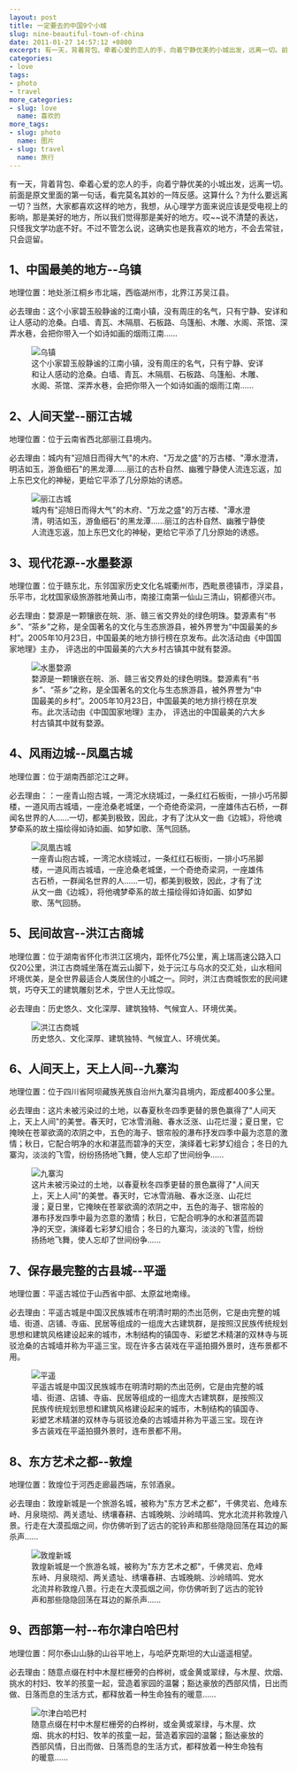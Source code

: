 ```yaml
---
layout: post
title: 一定要去的中国9个小城
slug: nine-beautiful-town-of-china
date: 2011-01-27 14:57:12 +0800
excerpt: 有一天，背着背包、牵着心爱的恋人的手，向着宁静优美的小城出发，远离一切。前面是原文里面的第一句话，看完莫名其妙的一阵反感。这算什么？为什么要远离一切？当然，大家都喜欢这样的地方，我想，从心理学方面来说应该是受电视上的影响，那是美好的地方，所以我们觉得那是美好的地方。哎~~说不清楚的表达，只怪我文学功底不好。不过不管怎么说，这确实也是我喜欢的地方，不会去常驻，只会逗留。
categories:
- love
tags:
- photo
- travel
more_categories:
- slug: love
  name: 喜欢的
more_tags:
- slug: photo
  name: 图片
- slug: travel
  name: 旅行
---
```


有一天，背着背包、牵着心爱的恋人的手，向着宁静优美的小城出发，远离一切。前面是原文里面的第一句话，看完莫名其妙的一阵反感。这算什么？为什么要远离一切？当然，大家都喜欢这样的地方，我想，从心理学方面来说应该是受电视上的影响，那是美好的地方，所以我们觉得那是美好的地方。哎~~说不清楚的表达，只怪我文学功底不好。不过不管怎么说，这确实也是我喜欢的地方，不会去常驻，只会逗留。

## 1、中国最美的地方--乌镇

地理位置：地处浙江桐乡市北端，西临湖州市，北界江苏吴江县。

必去理由：这个小家碧玉般静谧的江南小镇，没有周庄的名气，只有宁静、安详和让人感动的沧桑。白墙、青瓦、木隔扇、石板路、乌篷船、木雕、水阁、茶馆、深弄水巷，会把你带入一个如诗如画的烟雨江南......

<figure>
	<img src="{{ site.path.uploads }}2011/01/27/nine-beautiful-town-of-china/town1.jpg" alt="乌镇" />
	<figcaption>
		这个小家碧玉般静谧的江南小镇，没有周庄的名气，只有宁静、安详和让人感动的沧桑。白墙、青瓦、木隔扇、石板路、乌篷船、木雕、水阁、茶馆、深弄水巷，会把你带入一个如诗如画的烟雨江南......
	</figcaption>
</figure>

## 2、人间天堂--丽江古城

地理位置：位于云南省西北部丽江县境内。

必去理由：城内有"迎旭日而得大气"的木府、"万龙之盛"的万古楼、"潭水澄清，明洁如玉，游鱼细石"的黑龙潭......丽江的古朴自然、幽雅宁静使人流连忘返，加上东巴文化的神秘，更给它平添了几分原始的诱惑。

<figure>
	<img src="{{ site.path.uploads }}2011/01/27/nine-beautiful-town-of-china/town2.jpg" alt="丽江古城" />
	<figcaption>
		城内有"迎旭日而得大气"的木府、"万龙之盛"的万古楼、"潭水澄清，明洁如玉，游鱼细石"的黑龙潭......丽江的古朴自然、幽雅宁静使人流连忘返，加上东巴文化的神秘，更给它平添了几分原始的诱惑。
	</figcaption>
</figure>

## 3、现代花源--水墨婺源

地理位置：位于赣东北，东邻国家历史文化名城衢州市，西毗景德镇市，浮梁县，乐平市，北枕国家级旅游胜地黄山市，南接江南第一仙山三清山，铜都德兴市。

必去理由：婺源是一颗镶嵌在皖、浙、赣三省交界处的绿色明珠。婺源素有“书乡”、“茶乡”之称，是全国著名的文化与生态旅游县，被外界誉为“中国最美的乡村”。2005年10月23日，中国最美的地方排行榜在京发布。此次活动由《中国国家地理》主办， 评选出的中国最美的六大乡村古镇其中就有婺源。

<figure>
	<img src="{{ site.path.uploads }}2011/01/27/nine-beautiful-town-of-china/town3.jpg" alt="水墨婺源" />
	<figcaption>
		婺源是一颗镶嵌在皖、浙、赣三省交界处的绿色明珠。婺源素有“书乡”、“茶乡”之称，是全国著名的文化与生态旅游县，被外界誉为“中国最美的乡村”。2005年10月23日，中国最美的地方排行榜在京发布。此次活动由《中国国家地理》主办， 评选出的中国最美的六大乡村古镇其中就有婺源。
	</figcaption>
</figure>

## 4、风雨边城--凤凰古城

地理位置：位于湖南西部沱江之畔。

必去理由：：一座青山抱古城，一湾沱水绕城过，一条红红石板街，一排小巧吊脚楼，一道风雨古城墙，一座沧桑老城堡，一个奇绝奇梁洞，一座雄伟古石桥，一群闻名世界的人......一切，都美到极致，因此，才有了沈从文一曲《边城》，将他魂梦牵系的故土描绘得如诗如画、如梦如歌、荡气回肠。

<figure>
	<img src="{{ site.path.uploads }}2011/01/27/nine-beautiful-town-of-china/town4.jpg" alt="凤凰古城" />
	<figcaption>
		一座青山抱古城，一湾沱水绕城过，一条红红石板街，一排小巧吊脚楼，一道风雨古城墙，一座沧桑老城堡，一个奇绝奇梁洞，一座雄伟古石桥，一群闻名世界的人......一切，都美到极致，因此，才有了沈从文一曲《边城》，将他魂梦牵系的故土描绘得如诗如画、如梦如歌、荡气回肠。
	</figcaption>
</figure>

## 5、民间故宫--洪江古商城

地理位置：位于湖南省怀化市洪江区境内，距怀化75公里，离上瑞高速公路入口仅20公里，洪江古商城坐落在嵩云山脚下，处于沅江与乌水的交汇处，山水相间坏境优美，是全世界最适合人类居住的小城之一。同时，洪江古商城恢宏的民间建筑，巧夺天工的建筑雕刻艺术，宁世人无比惊叹。

必去理由：历史悠久、文化深厚、建筑独特、气候宜人、环境优美。

<figure>
	<img src="{{ site.path.uploads }}2011/01/27/nine-beautiful-town-of-china/town5.jpg" alt="洪江古商城" />
	<figcaption>
		历史悠久、文化深厚、建筑独特、气候宜人、环境优美。
	</figcaption>
</figure>

## 6、人间天上，天上人间--九寨沟

地理位置：位于四川省阿坝藏族羌族自治州九寨沟县境内，距成都400多公里。

必去理由：这片未被污染过的土地，以春夏秋冬四季更替的景色赢得了"人间天上，天上人间"的美誉。春天时，它冰雪消融、春水泛涨、山花烂漫；夏日里，它掩映在苍翠欲滴的浓阴之中，五色的海子、银帘般的瀑布抒发四季中最为恣意的激情；秋日，它配合明净的水和湛蓝而碧净的天空，演绎着七彩梦幻组合；冬日的九寨沟，淡淡的飞雪，纷纷扬扬地飞舞，使人忘却了世间纷争......

<figure>
	<img src="{{ site.path.uploads }}2011/01/27/nine-beautiful-town-of-china/town6.jpg" alt="九寨沟" />
	<figcaption>
		这片未被污染过的土地，以春夏秋冬四季更替的景色赢得了"人间天上，天上人间"的美誉。春天时，它冰雪消融、春水泛涨、山花烂漫；夏日里，它掩映在苍翠欲滴的浓阴之中，五色的海子、银帘般的瀑布抒发四季中最为恣意的激情；秋日，它配合明净的水和湛蓝而碧净的天空，演绎着七彩梦幻组合；冬日的九寨沟，淡淡的飞雪，纷纷扬扬地飞舞，使人忘却了世间纷争......
	</figcaption>
</figure>

## 7、保存最完整的古县城--平遥

地理位置：平遥古城位于山西省中部、太原盆地南缘。

必去理由：平遥古城是中国汉民族城市在明清时期的杰出范例，它是由完整的城墙、街道、店铺、寺庙、民居等组成的一组庞大古建筑群，是按照汉民族传统规划思想和建筑风格建设起来的城市，木制结构的镇国寺、彩塑艺术精湛的双林寺与斑驳沧桑的古城墙并称为平遥三宝。现在许多古装戏在平遥拍摄外景时，连布景都不用。

<figure>
	<img src="{{ site.path.uploads }}2011/01/27/nine-beautiful-town-of-china/town7.jpg" alt="平遥" />
	<figcaption>
		平遥古城是中国汉民族城市在明清时期的杰出范例，它是由完整的城墙、街道、店铺、寺庙、民居等组成的一组庞大古建筑群，是按照汉民族传统规划思想和建筑风格建设起来的城市，木制结构的镇国寺、彩塑艺术精湛的双林寺与斑驳沧桑的古城墙并称为平遥三宝。现在许多古装戏在平遥拍摄外景时，连布景都不用。
	</figcaption>
</figure>

## 8、东方艺术之都--敦煌

地理位置：敦煌位于河西走廊最西端，东邻酒泉。

必去理由：敦煌新城是一个旅游名城，被称为"东方艺术之都"，千佛灵岩、危峰东峙、月泉晓彻、两关遗址、绣壤春耕、古城晚眺、沙岭晴鸣、党水北流并称敦煌八景。行走在大漠孤烟之间，你仿佛听到了远古的驼铃声和那些隐隐回荡在耳边的厮杀声......

<figure>
	<img src="{{ site.path.uploads }}2011/01/27/nine-beautiful-town-of-china/town8.jpg" alt="敦煌新城" />
	<figcaption>
		敦煌新城是一个旅游名城，被称为"东方艺术之都"，千佛灵岩、危峰东峙、月泉晓彻、两关遗址、绣壤春耕、古城晚眺、沙岭晴鸣、党水北流并称敦煌八景。行走在大漠孤烟之间，你仿佛听到了远古的驼铃声和那些隐隐回荡在耳边的厮杀声......
	</figcaption>
</figure>

## 9、西部第一村--布尔津白哈巴村

地理位置：阿尔泰山山脉的山谷平地上，与哈萨克斯坦的大山遥遥相望。

必去理由：随意点缀在村中木屋栏栅旁的白桦树，或金黄或翠绿，与木屋、炊烟、挑水的村妇、牧羊的孩童一起，营造着家园的温馨；豁达豪放的西部风情，日出而做、日落而息的生活方式，都释放着一种生命独有的暖意......

<figure>
	<img src="{{ site.path.uploads }}2011/01/27/nine-beautiful-town-of-china/town9.jpg" alt="尔津白哈巴村" />
	<figcaption>
		随意点缀在村中木屋栏栅旁的白桦树，或金黄或翠绿，与木屋、炊烟、挑水的村妇、牧羊的孩童一起，营造着家园的温馨；豁达豪放的西部风情，日出而做、日落而息的生活方式，都释放着一种生命独有的暖意...... 
	</figcaption>
</figure>



